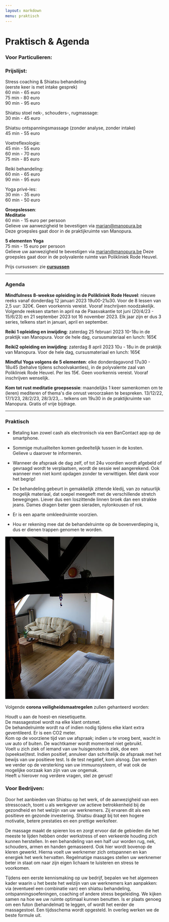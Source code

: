 ```yaml
---
layout: markdown
menu: praktisch
---
```

# Praktisch & Agenda
### Voor Particulieren:
### Prijslijst:

 
Stress coaching & Shiatsu behandeling    
(eerste keer is met intake gesprek)   
60 min - 65 euro  
75 min - 80 euro   
90 min - 95 euro 

Shiatsu stoel nek-, schouders-, rugmassage:   
30 min - 45 euro

Shiatsu ontspanningsmassage (zonder analyse, zonder intake)   
45 min - 55 euro   

Voetreflexologie:   
45 min - 55 euro  
60 min - 70 euro  
75 min - 85 euro

Reiki behandeling:   
60 min - 65 euro  
90 min - 95 euro

Yoga privé-les:   
30 min - 35 euro     
60 min - 50 euro   


**Groepslessen**:   
**Meditatie**      
60 min - 15 euro per persoon  
Gelieve uw aanwezigheid te bevestigen via marian@manopura.be    
Deze groepsles gaat door in de praktijkruimte van Manopura.   

**5 elementen Yoga**   
75 min - 15 euro per persoon   
Gelieve uw aanwezigheid te bevestigen via marian@manopura.be 
Deze groepsles gaat door in de polyvalente ruimte van Polikliniek Rode Heuvel.   


Prijs cursussen: zie [**cursussen**](http://www.manopura.be/cursussen.html)

---

### Agenda

**Mindfulness 8-weekse opleiding in de Polikliniek Rode Heuvel**: nieuwe reeks vanaf donderdag 12 januari 2023 19u00-21u30. Voor de 8 lessen van 2,5 uur: 320€. Geen voorkennis vereist. Vooraf inschrijven noodzakelijk. Volgende reeksen starten in april na de Paasvakantie tot juni (20/4/23 - 15/6/23) en 21 september 2023 tot 16 november 2023. Elk jaar zijn er dus 3 series, telkens start in januari, april en september.

**Reiki 1 opleiding en inwijding**: zaterdag 25 februari 2023 10-18u in de praktijk van Manopura. Voor de hele dag, cursusmateriaal en lunch: 165€   

**Reiki2 opleiding en inwijding**: zaterdag 8 april 2023 10u - 18u in de praktijk van Manopura. Voor de hele dag, cursusmateriaal en lunch: 165€    
   
**Mindful Yoga volgens de 5 elementen**: elke donderdagavond 17u30 - 18u45 (behalve tijdens schoolvakanties), in de polyvalente zaal van Polikliniek Rode Heuvel. Per les 15€. Geen voorkennis vereist. Vooraf inschrijven wenselijk.    

**Kom tot rust meditatie groepsessie**: maandelijks 1 keer samenkomen om te (leren) mediteren of thema's die onrust veroorzaken te bespreken. 13/12/22, 17/1/23, 28/2/23, 28/3/23,... telkens om 19u30 in de praktijkruimte van Manopura. Gratis of vrije bijdrage.      


---

### Praktisch  


+ Betaling kan zowel cash als electronisch via een BanContact app op de smartphone.  

+ Sommige mutualiteiten komen gedeeltelijk tussen in de kosten.   
Gelieve u daarover te informeren.

+ Wanneer de afspraak de dag zelf, of tot 24u voordien wordt afgebeld of gevraagd wordt te verplaatsen, wordt de sessie wel aangerekend. Ook wanneer men niet komt opdagen zonder te verwittigen. Met dank voor het begrip!


+ De behandeling gebeurt in gemakkelijk zittende kledij, van zo natuurlijk mogelijk materiaal, dat soepel meegeeft met de verschillende stretch bewegingen. Liever dus een loszittende linnen broek dan een strakke jeans. Dames dragen beter geen sieraden, nylonkousen of rok.

+ Er is een aparte omkleedruimte voorzien.

+ Hou er rekening mee dat de behandelruimte op de bovenverdieping is, dus er dienen trappen genomen te worden.

![ontvangruimte](images/ontvangruimte.jpg)   


Volgende **corona veiligheidsmaatregelen** zullen gehanteerd worden:

Houdt u aan de hoest-en niesetiquette.     
De massagestoel wordt na elke klant ontsmet.     
De behandelruimte wordt na of indien nodig tijdens elke klant extra geventileerd. Er is een CO2 meter.   
Kom op de voorziene tijd van uw afspraak; indien u te vroeg bent, wacht in uw auto of buiten. De wachtkamer wordt momenteel niet gebruikt.   
Voelt u zich ziek of iemand van uw huisgenoten is ziek, doe een (speeksel)test. Indien positief, annuleer dan schriftelijk de afspraak met het bewijs van uw positieve test. Is de test negatief, kom alsnog. Dan werken we verder op de versterking van uw immuunsysteem, of wat ook de mogelijke oorzaak kan zijn van uw ongemak.      
Heeft u hierover nog verdere vragen, stel ze gerust!   

### Voor Bedrijven:
 
Door het aanbieden van Shiatsu op het werk, of de aanwezigheid van een stresscoach, toont u als werkgever uw actieve betrokkenheid bij de gezondheid en het welzijn van uw werknemers. Zij ervaren dit als een positieve en gezonde investering. Shiatsu draagt bij tot een hogere motivatie, betere prestaties en een prettige werksfeer.
 
De massage maakt de spieren los en zorgt ervoor dat de gebieden die het meeste te lijden hebben onder werkstress of een verkeerde houding zich kunnen herstellen. In een behandeling van een half uur worden rug, nek, schouders, armen en handen gemasseerd. Ook hier wordt bovenop de kleren gewerkt.
Hierna voelt uw werknemer zich ontspannen en kan energiek het werk hervatten. Regelmatige massages stellen uw werknemer beter in staat om naar zijn eigen lichaam te luisteren en stress te voorkomen.
 
Tijdens een eerste kennismaking op uw bedrijf, bepalen we het algemeen kader waarin u het beste het welzijn van uw werknemers kan aanpakken: via (eventueel een combinatie van) een shiatsu behandeling, ontspanningsoefeningen, coaching of andere stress begeleiding. We kijken samen na hoe we uw ruimte optimaal kunnen benutten. Is er plaats genoeg om een futon (behandelmat) te leggen, of wordt het eerder de massagestoel. Een tijdsschema wordt opgesteld. In overleg werken we de beste formule uit.
